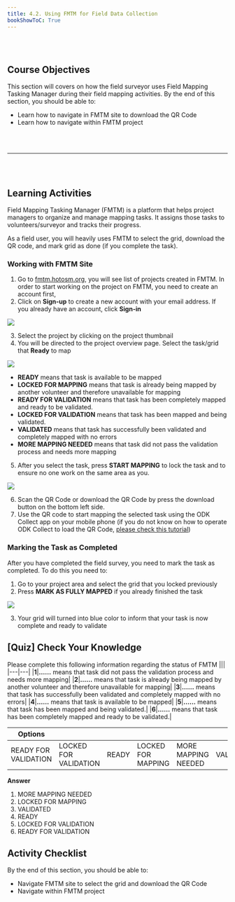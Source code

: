 ```yaml
---
title: 4.2. Using FMTM for Field Data Collection
bookShowToC: True
---
```


<br></br>

## Course Objectives

This section will covers on how the field surveyor uses Field Mapping Tasking Manager during their field mapping activities. By the end of this section, you should be able to:

- Learn how to navigate in FMTM site to download the QR Code
- Learn how to navigate within FMTM project

<br></br>
***
<br></br>

## Learning Activities

Field Mapping Tasking Manager (FMTM) is a platform that helps project managers to organize and manage mapping tasks. It assigns those tasks to volunteers/surveyor and tracks their progress.

As a field user, you will heavily uses FMTM to select the grid, download the QR code, and mark grid as done (if you complete the task).

### Working with FMTM Site

1. Go to [fmtm.hotosm.org](https://fmtm.hotosm.org/), you will see list of projects created in FMTM. In order to start working on the project on FMTM, you need to create an account first,
2. Click on **Sign-up** to create a new account with your email address. If you already have an account, click **Sign-in**

![](/images/4_field_mapping_management/2_using_fmtm/040201_homepage.png)

3. Select the project by clicking on the project thumbnail
4. You will be directed to the project overview page. Select the task/grid that **Ready** to map

![](/images/4_field_mapping_management/2_using_fmtm/040202_project_area.png)

- **READY** means that task is available to be mapped
- **LOCKED FOR MAPPING** means that task is already being mapped by another volunteer and therefore unavailable for mapping
- **READY FOR VALIDATION** means that task has been completely mapped and ready to be validated.
- **LOCKED FOR VALIDATION** means that task has been mapped and being validated.
- **VALIDATED** means that task has successfully been validated and completely mapped with no errors
- **MORE MAPPING NEEDED** means that task did not pass the validation process and needs more mapping

5. After you select the task, press **START MAPPING** to lock the task and to ensure no one work on the same area as you.

![](/images/4_field_mapping_management/2_using_fmtm/040203_qrcode_project.png)

6. Scan the QR Code or download the QR Code by press the download button on the bottom left side.
7. Use the QR code to start mapping the selected task using the ODK Collect app on your mobile phone (if you do not know on how to operate ODK Collect to load the QR Code, [please check this tutorial](https://docs.google.com/document/d/1lVMcZ6wvcht1IYvEY7j6iYOgi7idLzX0ODZjp403qJ8/edit))

### Marking the Task as Completed

After you have completed the field survey, you need to mark the task as completed. To do this you need to:

1. Go to your project area and select the grid that you locked previously
2. Press **MARK AS FULLY MAPPED** if you already finished the task

![](/images/4_field_mapping_management/2_using_fmtm/040204_locked_tasking.png)

3. Your grid will turned into blue color to inform that your task is now complete and ready to validate

## [Quiz] Check Your Knowledge

Please complete this following information regarding the status of FMTM
|||
|---|---|
|**1**|**……** means that task did not pass the validation process and needs more mapping|
|**2**|**……** means that task is already being mapped by another volunteer and therefore unavailable for mapping|
|**3**|**……** means that task has successfully been validated and completely mapped with no errors|
|**4**|**……** means that task is available to be mapped|
|**5**|**……** means that task has been mapped and being validated.|
|**6**|**……** means that task has been completely mapped and ready to be validated.|

| Options              |                       |       |                    |                     |           |
| -------------------- | --------------------- | ----- | ------------------ | ------------------- | --------- |
| READY FOR VALIDATION | LOCKED FOR VALIDATION | READY | LOCKED FOR MAPPING | MORE MAPPING NEEDED | VALIDATED |

**Answer**

1. MORE MAPPING NEEDED
2. LOCKED FOR MAPPING
3. VALIDATED
4. READY
5. LOCKED FOR VALIDATION
6. READY FOR VALIDATION

## Activity Checklist

By the end of this section, you should be able to:

- Navigate FMTM site to select the grid and download the QR Code
- Navigate within FMTM project
